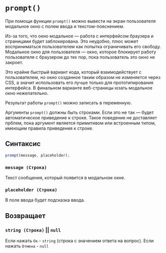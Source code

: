 # `prompt()`

При помощи функции `prompt()` можно вывести на экран пользователя модальное окно c полем ввода и текстом-пояснением.

Из-за того, что окно модальное — работа с интерфейсом браузера и страницами будет заблокирована. Это неудобно, плюс может восприниматься пользователем как попытка ограничивать его свободу. Модальное окно для пользователя — окно, которое блокирует работу пользователя с браузером до тех пор, пока пользователь это окно не закроет.

Это крайне быстрый вариант кода, который взаимодействует с пользователем, но окно созданное таким образом не изменяется через CSS, а значит использовать его лучше только для прототипирования интерфейса. В финальном варианте веб-страницы юзать модальное окно нежелательно.

Результат работы `prompt()` можно записать в переменную.

Аргументы `prompt()` должны быть строками. Если это не так — будет автоматическое приведение к строке. Такое поведение не доставляет прблем, пока аргумент является примитивом или встроенным типом, имеющим правила приведения к строке.

## Синтаксис

```js
prompt(message, placeholder);
```

### `message (Строка)`

Текст сообщения, который появится в модальном окне.

### `placeholder (Строка)`

В поле ввода будет подсказка ввода.

## Возвращает

### `string (Строка)` || `null`

Если нажать `Ок` - `string` (строка с значением ответа на вопрос).
Если нажать `Отмена` - `null`
